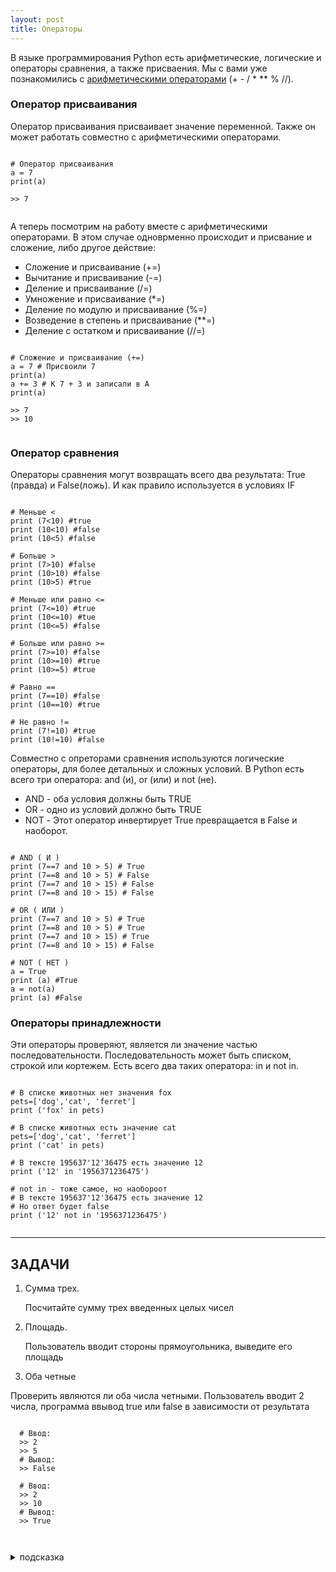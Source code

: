 ```yaml
---
layout: post
title: Операторы
---
```


В языке программирования Python есть арифметические, логические и операторы сравнения, а также присваения.
Мы с вами уже познакомились с [арифметическими операторами](https://rattlhead.github.io/Input-Output/#арифметические-действия-операторы) (+ - / * ** % //).

### Оператор присваивания
Оператор присваивания присваивает значение переменной. Также он может работать совместно с арифметическими операторами.

<pre><code data-language="python">
# Оператор присваивания
a = 7
print(a)

>> 7

</code></pre>

А теперь посмотрим на работу вместе с арифметическими операторами. В этом случае одноврменно происходит и присвание и сложение, либо другое действие:

  * Сложение и присваивание (+=)
  * Вычитание и присваивание (-=)
  * Деление и присваивание (/=)
  * Умножение и присваивание (*=)
  * Деление по модулю и присваивание (%=)
  * Возведение в степень и присваивание (**=)
  * Деление с остатком и присваивание (//=)

<pre><code data-language="python">
# Сложение и присваивание (+=)
a = 7 # Присвоили 7
print(a)
a += 3 # К 7 + 3 и записали в А
print(a)

>> 7
>> 10

</code></pre>

### Оператор сравнения

Операторы сравнения могут возвращать всего два результата: True (правда) и False(ложь). И как правило используется в условиях IF

<pre><code data-language="python">
# Меньше <
print (7<10) #true
print (10<10) #false
print (10<5) #false

# Больше >
print (7>10) #false
print (10>10) #false
print (10>5) #true

# Меньше или равно <=
print (7<=10) #true
print (10<=10) #tue
print (10<=5) #false

# Больше или равно >=
print (7>=10) #false
print (10>=10) #true
print (10>=5) #true

# Равно ==
print (7==10) #false
print (10==10) #true

# Не равно !=
print (7!=10) #true
print (10!=10) #false
</code></pre>

Совместно с опреторами сравнения используются логические операторы, для более детальных и сложных условий. В Python есть всего три оператора: and (и), or (или) и not (не).
  * AND - оба условия должны быть TRUE
  * OR - одно из условий должно быть TRUE
  * NOT - Этот оператор инвертирует True превращается в False и наоборот.

<pre><code data-language="python">
# AND ( И )
print (7==7 and 10 > 5) # True
print (7==8 and 10 > 5) # False
print (7==7 and 10 > 15) # False
print (7==8 and 10 > 15) # False

# OR ( ИЛИ )
print (7==7 and 10 > 5) # True
print (7==8 and 10 > 5) # True
print (7==7 and 10 > 15) # True
print (7==8 and 10 > 15) # False

# NOT ( НЕТ )
a = True
print (a) #True
a = not(a)
print (a) #False
</code></pre>

### Операторы принадлежности
Эти операторы проверяют, является ли значение частью последовательности. Последовательность может быть списком, строкой или кортежем. Есть всего два таких оператора: in и not in.

<pre><code data-language="python">
# В списке животных нет значения fox
pets=['dog','cat', 'ferret']
print ('fox' in pets)

# В списке животных есть значение cat
pets=['dog','cat', 'ferret']
print ('cat' in pets)

# В тексте 195637'12'36475 есть значение 12
print ('12' in '1956371236475')

# not in - тоже самое, но наобороот
# В тексте 195637'12'36475 есть значение 12
# Но ответ будет false
print ('12' not in '1956371236475')

</code></pre>
***

## ЗАДАЧИ
1. Сумма трех.

	Посчитайте сумму трех введенных целых чисел

2. Площадь.

	Пользователь вводит стороны прямоугольника, выведите его площадь

0. Оба четные

  Проверить являются ли оба числа четными. Пользователь вводит 2 числа, программа ввывод true или false в зависимости от результата

  <pre><code data-language="python">
  # Ввод:
  >> 2
  >> 5
  # Вывод:
  >> False

  # Ввод:
  >> 2
  >> 10
  # Вывод:
  >> True

  </code></pre>

  <details><summary>подсказка</summary>
  Используй AND и == и % , четность - если число делится на 2 без остатка.
    <details><summary>Ответ, но попробуй сам</summary>

    a = 2
    b = 10
    print(a % 2 == 0 and b % 2 == 0)
    </details>

  </details>



0. Одно положительное

  Даны три целых числа: A, B, C. Проверить истинность высказывания: "Хотя бы одно из чисел A, B, C положительное".

  <details><summary>подсказка</summary>
  используй OR и >

  </details>

  <pre><code data-language="python">

  # Ввод:
  >> 0
  >> -1
  >> -10
  # Вывод:
  >> False

  # Ввод:
  >> -1
  >> 1
  >> 0
  # Вывод:
  >> True

  </code></pre>


0. Последняя цифра

  Пользователь вводит число, вывести его последнию цифру.

  <details><summary>подсказка</summary>
  Последняя цифра - это остаток при делении на 10.
  </details>


  <pre><code data-language="python">

  # Ввод:
  >> 2345678
  # Вывод:
  >> 8

  # Ввод:
  >> 19
  # Вывод:
  >> 9

  </code></pre>


0. Цифры двузначного

  Дано двузначное число. Найдите сумму его цифр.
  <details><summary>подсказка</summary>

  25%10=5
  25/10=2

  </details>
  <pre><code data-language="python">
  # Ввод:
  >> 22
  # Вывод:
  >> 4

  # Ввод:
  >> 99
  # Вывод:
  >> 18

  </code></pre>

0. Цифры трехзначного

  Дано трехзначное число. Найдите сумму его цифр.

  <details><summary>подсказка</summary>

  123%10=3
  123/10=2
  123/100=1

  </details>
  <pre><code data-language="python">
  # Ввод:
  >>123
  # Вывод:
  >> 6

  # Ввод:
  >> 332
  # Вывод:
  >> 8

  </code></pre>

0. Разные цифры

  Дано трехзначное число. Проверить истинность высказывания: "Все цифры данного числа различны".

  <pre><code data-language="python">
  # Ввод:
  >> 123
  # Вывод:
  >> True

  # Ввод:
  >> 332
  # Вывод:
  >> False

  </code></pre>

0. Часы (финальный босс)

  С начала суток прошло N секунд (N - целое). Найти количество часов, минут и секунд на электронных часах.

  <details><summary>подсказка</summary>
  hour = 1000 // 60 // 60  # целое количество часов
  print(hour)

  minutes = 1000 // 60  # целое количество минут
  print(minutes)

  sec = 1000 % 60  # сколько осталось секунд
  print(sec)
  </details>

  <pre><code data-language="python">
  # Ввод:
  >> 1000
  # Вывод:
  >> 0 16 40

  # Ввод:
  >> 10000
  # Вывод:
  >> 2 46 40

  # Ввод:
  >> 85001
  # Вывод:
  >> 23 36 41

  </code></pre>
